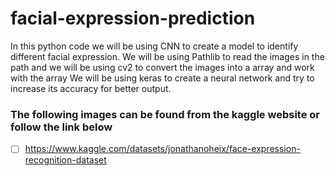 # facial-expression-prediction
In this python code we will be using CNN to create a model to identify different facial expression.
We will be using Pathlib to read the images in the path and we will be using cv2 to convert the images into a array and work with the array
We will be using keras to create a neural network and try to increase its accuracy for better output.
### The following images can be found from the kaggle website or follow the link below
- [ ] https://www.kaggle.com/datasets/jonathanoheix/face-expression-recognition-dataset  
